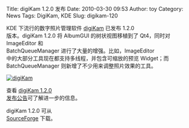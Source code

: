 Title: digiKam 1.2.0 发布
Date: 2010-03-30 09:53
Author: toy
Category: News
Tags: DigiKam, KDE
Slug: digikam-120

KDE 下流行的数字照片管理软件 [digiKam](http://www.digikam.org/) 已发布
1.2.0  
版本。digiKam 1.2.0 将 AlbumGUI 的树状视图移植到了 Qt4，同时对
ImageEditor 和  
BatchQueueManager 进行了大量的增强。比如，ImageEditor  
中的大部分工具现在都支持多线程，并包含可缩放的预览 Widget；而  
BatchQueueManager 则新增了不少用来调整照片效果的工具。

[![digiKam](http://i.linuxtoy.org/images/2010/03/digikam-120-thumb.png)](http://i.linuxtoy.org/images/2010/03/digikam-120.png)

查看 [digiKam 1.2.0  
发布公告](http://www.digikam.org/drupal/node/511)可了解进一步的信息。

digiKam 1.2.0 可从  
[SourceForge](http://sourceforge.net/projects/digikam/files/) 下载。
